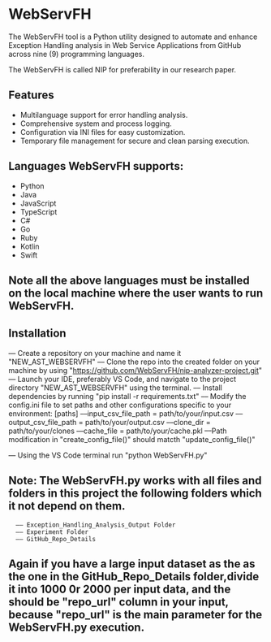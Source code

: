 # WebServFH

The WebServFH tool is a Python utility designed to automate and enhance Exception Handling analysis in Web Service Applications from GitHub across nine (9) programming languages.

The WebServFH is called NIP for preferability in our research paper.

## Features

- Multilanguage support for error handling analysis.
- Comprehensive system and process logging.
- Configuration via INI files for easy customization.
- Temporary file management for secure and clean parsing execution.

## Languages WebServFH supports:
- Python
- Java
- JavaScript
- TypeScript
- C#
- Go
- Ruby
- Kotlin
- Swift
## Note all the above languages must be installed on the local machine where the user wants to run WebServFH.


## Installation
–– Create a repository on your machine and name it "NEW_AST_WEBSERVFH"
–– Clone the repo into the created folder on your machine by using "https://github.com/WebServFH/nip-analyzer-project.git"
–– Launch your IDE, preferably VS Code, and navigate to the project directory "NEW_AST_WEBSERVFH" using the terminal.
––  Install dependencies by running "pip install -r requirements.txt"
–– Modify the config.ini file to set paths and other configurations specific to your environment:
    [paths]
     ––input_csv_file_path = path/to/your/input.csv
     ––output_csv_file_path = path/to/your/output.csv
     ––clone_dir = path/to/your/clones
     ––cache_file = path/to/your/cache.pkl
     ––Path modification in "create_config_file()" should matcth "update_config_file()"
     
     
–– Using the VS Code terminal run "python WebServFH.py"



## Note: The WebServFH.py works with all files and folders in this project the following folders which it not depend on them.
      –– Exception_Handling_Analysis_Output Folder
      –– Experiment Folder
      –– GitHub_Repo_Details

## Again if you have a large input dataset as the as the one in the GitHub_Repo_Details folder,divide it into 1000 0r 2000 per input data, and the should be "repo_url" column in your input, because "repo_url" is the main parameter for the WebServFH.py execution.
    
    
    



